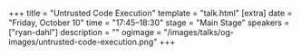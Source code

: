 +++
title = "Untrusted Code Execution"
template = "talk.html"
[extra]
  date = "Friday, October 10"
  time = "17:45–18:30"
  stage = "Main Stage"
  speakers = ["ryan-dahl"]
  description = ""
  ogimage = "/images/talks/og-images/untrusted-code-execution.png"
+++
